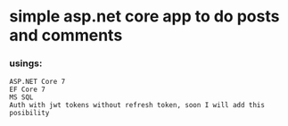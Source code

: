 # simple asp.net core app to do posts and comments
### usings:  
    ASP.NET Core 7
    EF Core 7
    MS SQL
    Auth with jwt tokens without refresh token, soon I will add this posibility
